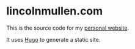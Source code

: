 # lincolnmullen.com

This is the source code for my [personal website](https://lincolnmullen.com).

It uses [Hugo](https://gohugo.io/) to generate a static site.
